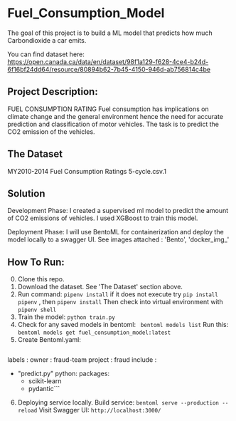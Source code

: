 # Fuel_Consumption_Model
The goal of this project is to build a ML model that predicts how much Carbondioxide a car emits.

You can find dataset here: https://open.canada.ca/data/en/dataset/98f1a129-f628-4ce4-b24d-6f16bf24dd64/resource/80894b62-7b45-4150-946d-ab756814c4be

## Project Description:

FUEL CONSUMPTION RATING
Fuel consumption has implications on climate change and the general environment hence the 
need for accurate prediction and classification of motor vehicles.
The task is to predict the CO2 emission of the vehicles.

## The Dataset
MY2010-2014 Fuel Consumption Ratings 5-cycle.csv.1

## Solution
Development Phase: I created a supervised ml model to predict the amount of CO2 emissions of vehicles. I used XGBoost to train this model.

Deployment Phase: I will use BentoML for containerization and deploy the model locally to a swagger UI. See images attached : 'Bento', 'docker_img_'

## How To Run:
0. Clone this repo.
1. Download the dataset. See 'The Dataset' section above.
2. Run command:
   ```pipenv install```
   if it does not execute try ```pip install pipenv``` , then ```pipenv install``` 
   Then check into virtual environment with  ```pipenv shell```
3. Train the model:
   ```python train.py```
4. Check for any saved models in bentoml:
   ``` bentoml models list```
   Run this:
   ```bentoml models get fuel_consumption_model:latest```
5. Create Bentoml.yaml:
   ```service : "predict.py:svc"
labels :
    owner : fraud-team
    project : fraud
include :
- "predict.py"
python:
    packages:
    - scikit-learn
    - pydantic```
 6. Deploying service locally.
    Build service:
    ```bentoml serve --production --reload```
    Visit Swagger UI:
    ```http://localhost:3000/```
    
    
   

